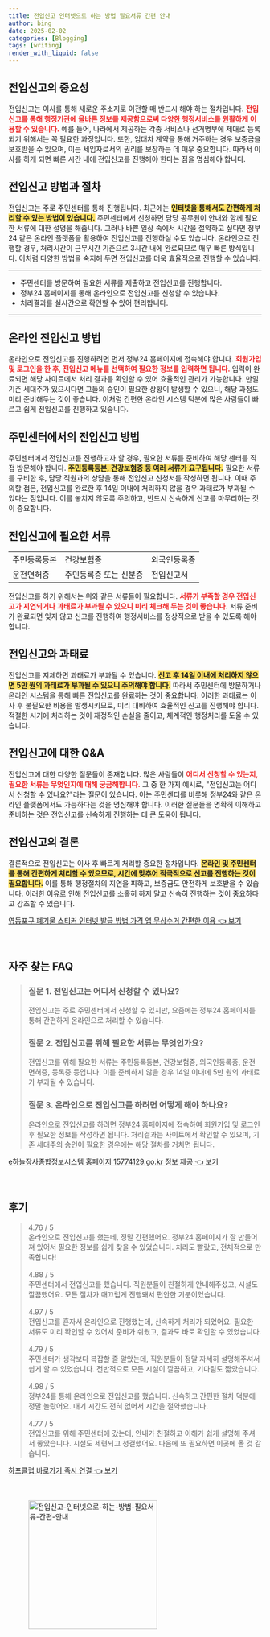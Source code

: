 ```yaml
---
title: 전입신고 인터넷으로 하는 방법 필요서류 간편 안내
author: bing
date: 2025-02-02
categories: [Blogging]
tags: [writing]
render_with_liquid: false
---
```



<h2 id='전입신고의 중요성'>전입신고의 중요성</h2>

<p>전입신고는 이사를 통해 새로운 주소지로 이전할 때 반드시 해야 하는 절차입니다. <b><span style="color: #ee2323;">전입신고를 통해 행정기관에 올바른 정보를 제공함으로써 다양한 행정서비스를 원활하게 이용할 수 있습니다.</span></b> 예를 들어, 나라에서 제공하는 각종 서비스나 선거명부에 제대로 등록되기 위해서는 꼭 필요한 과정입니다. 또한, 임대차 계약을 통해 거주하는 경우 보증금을 보호받을 수 있으며, 이는 세입자로서의 권리를 보장하는 데 매우 중요합니다. 따라서 이사를 하게 되면 빠른 시간 내에 전입신고를 진행해야 한다는 점을 명심해야 합니다.</p>

<h2 id='전입신고 방법과 절차'>전입신고 방법과 절차</h2>

<p>전입신고는 주로 주민센터를 통해 진행됩니다. 최근에는 <b><span style="background-color: #ffe066;">인터넷을 통해서도 간편하게 처리할 수 있는 방법이 있습니다.</span></b> 주민센터에서 신청하면 담당 공무원이 안내와 함께 필요한 서류에 대한 설명을 해줍니다. 그러나 바쁜 일상 속에서 시간을 절약하고 싶다면 정부24 같은 온라인 플랫폼을 활용하여 전입신고를 진행하실 수도 있습니다. 온라인으로 진행할 경우, 처리시간이 근무시간 기준으로 3시간 내에 완료되므로 매우 빠른 방식입니다. 이처럼 다양한 방법을 숙지해 두면 전입신고를 더욱 효율적으로 진행할 수 있습니다.</p>

<hr />

<ul>
    <li>주민센터를 방문하여 필요한 서류를 제출하고 전입신고를 진행합니다.</li>
    <li>정부24 홈페이지를 통해 온라인으로 전입신고를 신청할 수 있습니다.</li>
    <li>처리결과를 실시간으로 확인할 수 있어 편리합니다.</li>
</ul>

<hr />

<h2 id='온라인 전입신고 방법'>온라인 전입신고 방법</h2>

<p>온라인으로 전입신고를 진행하려면 먼저 정부24 홈페이지에 접속해야 합니다. <b><span style="color: #ee2323;">회원가입 및 로그인을 한 후, 전입신고 메뉴를 선택하여 필요한 정보를 입력하면 됩니다.</span></b> 입력이 완료되면 해당 사이트에서 처리 결과를 확인할 수 있어 효율적인 관리가 가능합니다. 만일 기존 세대주가 있으시다면 그들의 승인이 필요한 상황이 발생할 수 있으니, 해당 과정도 미리 준비해두는 것이 좋습니다. 이처럼 간편한 온라인 시스템 덕분에 많은 사람들이 빠르고 쉽게 전입신고를 진행하고 있습니다.</p>

<h2 id='주민센터에서의 전입신고 방법'>주민센터에서의 전입신고 방법</h2>

<p>주민센터에서 전입신고를 진행하고자 할 경우, 필요한 서류를 준비하여 해당 센터를 직접 방문해야 합니다. <b><span style="background-color: #ffe066;">주민등록등본, 건강보험증 등 여러 서류가 요구됩니다.</span></b> 필요한 서류를 구비한 후, 담당 직원과의 상담을 통해 전입신고 신청서를 작성하면 됩니다. 이때 주의할 점은, 전입신고를 완료한 후 14일 이내에 처리하지 않을 경우 과태료가 부과될 수 있다는 점입니다. 이를 놓치지 않도록 주의하고, 반드시 신속하게 신고를 마무리하는 것이 중요합니다.</p>

<h2 id='전입신고에 필요한 서류'>전입신고에 필요한 서류</h2>

<table>
    <tr>
        <td>주민등록등본</td>
        <td>건강보험증</td>
        <td>외국인등록증</td>
    </tr>
    <tr>
        <td>운전면허증</td>
        <td>주민등록증 또는 신분증</td>
        <td>전입신고서</td>
    </tr>
</table>

<p>전입신고를 하기 위해서는 위와 같은 서류들이 필요합니다. <b><span style="color: #ee2323;">서류가 부족할 경우 전입신고가 지연되거나 과태료가 부과될 수 있으니 미리 체크해 두는 것이 좋습니다.</span></b> 서류 준비가 완료되면 잊지 않고 신고를 진행하여 행정서비스를 정상적으로 받을 수 있도록 해야 합니다.</p>

<h2 id='전입신고와 과태료'>전입신고와 과태료</h2>

<p>전입신고를 지체하면 과태료가 부과될 수 있습니다. <b><span style="background-color: #ffe066;">신고 후 14일 이내에 처리하지 않으면 5만 원의 과태료가 부과될 수 있으니 주의해야 합니다.</span></b> 따라서 주민센터에 방문하거나 온라인 시스템을 통해 빠른 전입신고를 완료하는 것이 중요합니다. 이러한 과태료는 이사 후 불필요한 비용을 발생시키므로, 미리 대비하여 효율적인 신고를 진행해야 합니다. 적절한 시기에 처리하는 것이 재정적인 손실을 줄이고, 체계적인 행정처리를 도울 수 있습니다.</p>

<h2 id='전입신고에 대한 Q&A'>전입신고에 대한 Q&A</h2>

<p>전입신고에 대한 다양한 질문들이 존재합니다. 많은 사람들이 <b><span style="color: #ee2323;">어디서 신청할 수 있는지, 필요한 서류는 무엇인지에 대해 궁금해합니다.</span></b> 그 중 한 가지 예시로, "전입신고는 어디서 신청할 수 있나요?"라는 질문이 있습니다. 이는 주민센터를 비롯해 정부24와 같은 온라인 플랫폼에서도 가능하다는 것을 명심해야 합니다. 이러한 질문들을 명확히 이해하고 준비하는 것은 전입신고를 신속하게 진행하는 데 큰 도움이 됩니다.</p>

<h2 id='전입신고의 결론'>전입신고의 결론</h2>

<p>결론적으로 전입신고는 이사 후 빠르게 처리할 중요한 절차입니다. <b><span style="background-color: #ffe066;">온라인 및 주민센터를 통해 간편하게 처리할 수 있으므로, 시간에 맞추어 적극적으로 신고를 진행하는 것이 필요합니다.</span></b> 이를 통해 행정절차의 지연을 피하고, 보증금도 안전하게 보호받을 수 있습니다. 이러한 이유로 인해 전입신고를 소홀히 하지 말고 신속히 진행하는 것이 중요하다고 강조할 수 있습니다.</p>


<p><a class="click-button" title="영등포구 폐기물 스티커 인터넷 발급 방법 가격 앱 무상수거 간편한 이용" href="https://purplelist.github.io/posts/%EC%98%81%EB%93%B1%ED%8F%AC%EA%B5%AC-%ED%8F%90%EA%B8%B0%EB%AC%BC-%EC%8A%A4%ED%8B%B0%EC%BB%A4-%EC%9D%B8%ED%84%B0%EB%84%B7-%EB%B0%9C%EA%B8%89-%EB%B0%A9%EB%B2%95-%EA%B0%80%EA%B2%A9-%EC%95%B1-%EB%AC%B4%EC%83%81%EC%88%98%EA%B1%B0-%EA%B0%84%ED%8E%B8%ED%95%9C-%EC%9D%B4%EC%9A%A9/" rel="dofollow">영등포구 폐기물 스티커 인터넷 발급 방법 가격 앱 무상수거 간편한 이용 👈 보기</a></p><br>
<h2 id='자주_찾는_FAQ'>자주 찾는 FAQ</h2>
<div itemscope="" itemtype="https://schema.org/FAQPage"> 
<blockquote> 
<div itemscope="" itemprop="mainEntity" itemtype="https://schema.org/Question"> 
<h3 itemprop="name">질문 1. 전입신고는 어디서 신청할 수 있나요?</h3> 
<div itemscope="" itemprop="acceptedAnswer" itemtype="https://schema.org/Answer"> 
<span itemprop="text"> 
<p>전입신고는 주로 주민센터에서 신청할 수 있지만, 요즘에는 정부24 홈페이지를 통해 간편하게 온라인으로 처리할 수 있습니다.</p> 
</span> 
</div> 
</div> 
<div itemscope="" itemprop="mainEntity" itemtype="https://schema.org/Question"> 
<h3 itemprop="name">질문 2. 전입신고를 위해 필요한 서류는 무엇인가요?</h3> 
<div itemscope="" itemprop="acceptedAnswer" itemtype="https://schema.org/Answer"> 
<span itemprop="text"> 
<p>전입신고를 위해 필요한 서류는 주민등록등본, 건강보험증, 외국인등록증, 운전면허증, 등록증 등입니다. 이를 준비하지 않을 경우 14일 이내에 5만 원의 과태료가 부과될 수 있습니다.</p> 
</span> 
</div> 
</div> 
<div itemscope="" itemprop="mainEntity" itemtype="https://schema.org/Question"> 
<h3 itemprop="name">질문 3. 온라인으로 전입신고를 하려면 어떻게 해야 하나요?</h3> 
<div itemscope="" itemprop="acceptedAnswer" itemtype="https://schema.org/Answer"> 
<span itemprop="text"> 
<p>온라인으로 전입신고를 하려면 정부24 홈페이지에 접속하여 회원가입 및 로그인 후 필요한 정보를 작성하면 됩니다. 처리결과는 사이트에서 확인할 수 있으며, 기존 세대주의 승인이 필요한 경우에는 해당 절차를 거치면 됩니다.</p> 
</span> 
</div> 
</div> 
</blockquote> 
</div>
<p><a class="click-button" title="e하늘장사종합정보시스템 홈페이지 15774129.go.kr 정보 제공" href="https://purplelist.github.io/posts/e%ED%95%98%EB%8A%98%EC%9E%A5%EC%82%AC%EC%A2%85%ED%95%A9%EC%A0%95%EB%B3%B4%EC%8B%9C%EC%8A%A4%ED%85%9C-%ED%99%88%ED%8E%98%EC%9D%B4%EC%A7%80-15774129.go.kr-%EC%A0%95%EB%B3%B4-%EC%A0%9C%EA%B3%B5/" rel="dofollow">e하늘장사종합정보시스템 홈페이지 15774129.go.kr 정보 제공 👈 보기</a></p><br>
<h2 id='후기'>후기</h2>
<div itemscope itemtype="https://schema.org/Product">
  <blockquote>
  <div itemprop="review" itemscope itemtype="https://schema.org/Review">
      <div itemprop="reviewRating" itemscope itemtype="https://schema.org/Rating"> <span itemprop="ratingValue">4.76</span> / <span itemprop="bestRating">5</span> </div>
      <span itemprop="reviewBody">온라인으로 전입신고를 했는데, 정말 간편했어요. 정부24 홈페이지가 잘 만들어져 있어서 필요한 정보를 쉽게 찾을 수 있었습니다. 처리도 빨랐고, 전체적으로 만족합니다!</span>
  </div>
  <br>
  <div itemprop="review" itemscope itemtype="https://schema.org/Review">
      <div itemprop="reviewRating" itemscope itemtype="https://schema.org/Rating"> <span itemprop="ratingValue">4.88</span> / <span itemprop="bestRating">5</span> </div>
      <span itemprop="reviewBody">주민센터에서 전입신고를 했습니다. 직원분들이 친절하게 안내해주셨고, 시설도 깔끔했어요. 모든 절차가 매끄럽게 진행돼서 편안한 기분이었습니다.</span>
  </div>
  <br>
  <div itemprop="review" itemscope itemtype="https://schema.org/Review">
      <div itemprop="reviewRating" itemscope itemtype="https://schema.org/Rating"> <span itemprop="ratingValue">4.97</span> / <span itemprop="bestRating">5</span> </div>
      <span itemprop="reviewBody">전입신고를 혼자서 온라인으로 진행했는데, 신속하게 처리가 되었어요. 필요한 서류도 미리 확인할 수 있어서 준비가 쉬웠고, 결과도 바로 확인할 수 있었습니다.</span>
  </div>
  <br>
  <div itemprop="review" itemscope itemtype="https://schema.org/Review">
      <div itemprop="reviewRating" itemscope itemtype="https://schema.org/Rating"> <span itemprop="ratingValue">4.79</span> / <span itemprop="bestRating">5</span> </div>
      <span itemprop="reviewBody">주민센터가 생각보다 복잡할 줄 알았는데, 직원분들이 정말 자세히 설명해주셔서 쉽게 할 수 있었습니다. 전반적으로 모든 시설이 깔끔하고, 기다림도 짧았습니다.</span>
  </div>
  <br>
  <div itemprop="review" itemscope itemtype="https://schema.org/Review">
      <div itemprop="reviewRating" itemscope itemtype="https://schema.org/Rating"> <span itemprop="ratingValue">4.98</span> / <span itemprop="bestRating">5</span> </div>
      <span itemprop="reviewBody">정부24를 통해 온라인으로 전입신고를 했습니다. 신속하고 간편한 절차 덕분에 정말 놀랐어요. 대기 시간도 전혀 없어서 시간을 절약했습니다.</span>
  </div>
  <br>
  <div itemprop="review" itemscope itemtype="https://schema.org/Review">
      <div itemprop="reviewRating" itemscope itemtype="https://schema.org/Rating"> <span itemprop="ratingValue">4.77</span> / <span itemprop="bestRating">5</span> </div>
      <span itemprop="reviewBody">전입신고를 위해 주민센터에 갔는데, 안내가 친절하고 이해가 쉽게 설명해 주셔서 좋았습니다. 시설도 세련되고 청결했어요. 다음에 또 필요하면 이곳에 올 것 같습니다.</span>
  </div>
  </blockquote>
</div>
<p><a class="click-button" title="하프클럽 바로가기 즉시 연결" href="https://purplelist.github.io/posts/%ED%95%98%ED%94%84%ED%81%B4%EB%9F%BD-%EB%B0%94%EB%A1%9C%EA%B0%80%EA%B8%B0-%EC%A6%89%EC%8B%9C-%EC%97%B0%EA%B2%B0/" rel="dofollow">하프클럽 바로가기 즉시 연결 👈 보기</a></p><br>
<figure class="image"><img src="https://purplelist.github.io/assets/img/thumbnail/전입신고-인터넷으로-하는-방법-필요서류-간편-안내.webp" alt="전입신고-인터넷으로-하는-방법-필요서류-간편-안내" width="256" height="256"></figure>